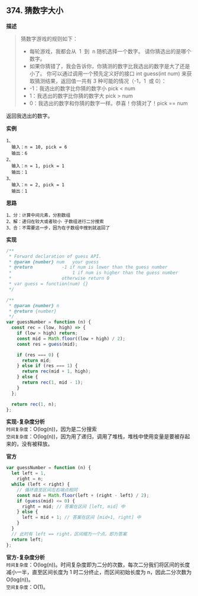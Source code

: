 ## 374. 猜数字大小

**描述**

> 猜数字游戏的规则如下：
>
> - 每轮游戏，我都会从  1  到  n 随机选择一个数字。 请你猜选出的是哪个数字。
> - 如果你猜错了，我会告诉你，你猜测的数字比我选出的数字是大了还是小了。
>   你可以通过调用一个预先定义好的接口 int guess(int num) 来获取猜测结果，返回值一共有 3 种可能的情况（-1，1  或 0）：
> - -1：我选出的数字比你猜的数字小 pick < num
> - 1：我选出的数字比你猜的数字大 pick > num
> - 0：我选出的数字和你猜的数字一样。恭喜！你猜对了！pick == num

返回我选出的数字。

**实例**

```
1、
  输入：n = 10, pick = 6
  输出：6
2、
  输入：n = 1, pick = 1
  输出：1
3、
  输入：n = 2, pick = 1
  输出：1
```

**思路**

```
1、分：计算中间元素，分割数组
2、解：递归在较大或者较小 子数组进行二分搜索
3、合：不需要这一步，因为在子数组中搜到就返回了
```

**实现**

```js
/**
 * Forward declaration of guess API.
 * @param {number} num   your guess
 * @return 	         -1 if num is lower than the guess number
 *			             1 if num is higher than the guess number
 *                   otherwise return 0
 * var guess = function(num) {}
 */

/**
 * @param {number} n
 * @return {number}
 */
var guessNumber = function (n) {
  const rec = (low, high) => {
    if (low > high) return;
    const mid = Math.floor((low + high) / 2);
    const res = guess(mid);

    if (res === 0) {
      return mid;
    } else if (res === 1) {
      return rec(mid + 1, high);
    } else {
      return rec(1, mid - 1);
    }
  };

  return rec(1, n);
};
```

**实现-复杂度分析**  
`时间复杂度`：O(log(n))，因为是二分搜索  
`空间复杂度`：O(log(n))，因为用了递归，调用了堆栈，堆栈中使用变量是要被存起来的，没有被释放。

**官方**

```js
var guessNumber = function (n) {
  let left = 1,
    right = n;
  while (left < right) {
    // 循环直至区间左右端点相同
    const mid = Math.floor(left + (right - left) / 2);
    if (guess(mid) <= 0) {
      right = mid; // 答案在区间 [left, mid] 中
    } else {
      left = mid + 1; // 答案在区间 [mid+1, right] 中
    }
  }
  // 此时有 left == right，区间缩为一个点，即为答案
  return left;
};
```

**官方-复杂度分析**  
`时间复杂度`：O(log(n))。时间复杂度即为二分的次数，每次二分我们将区间的长度减小一半，直至区间长度为 1 时二分终止，而区间初始长度为 n，因此二分次数为 O(log(n))。  
`空间复杂度`：O(1)。
